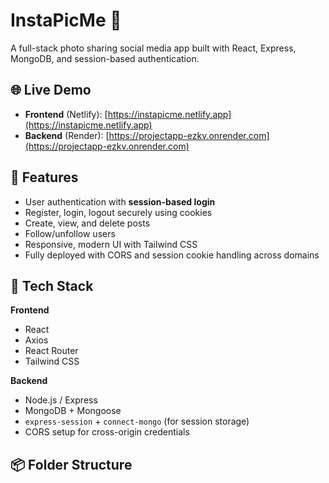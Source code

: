# InstaPicMe 📸

A full-stack photo sharing social media app built with React, Express, MongoDB, and session-based authentication.

## 🌐 Live Demo

- **Frontend** (Netlify): [https://instapicme.netlify.app](https://instapicme.netlify.app)  
- **Backend** (Render): [https://projectapp-ezkv.onrender.com](https://projectapp-ezkv.onrender.com)

## 🚀 Features

- User authentication with **session-based login**
- Register, login, logout securely using cookies
- Create, view, and delete posts
- Follow/unfollow users
- Responsive, modern UI with Tailwind CSS
- Fully deployed with CORS and session cookie handling across domains

## 🧰 Tech Stack

**Frontend**
- React
- Axios
- React Router
- Tailwind CSS

**Backend**
- Node.js / Express
- MongoDB + Mongoose
- `express-session` + `connect-mongo` (for session storage)
- CORS setup for cross-origin credentials

## 📦 Folder Structure

